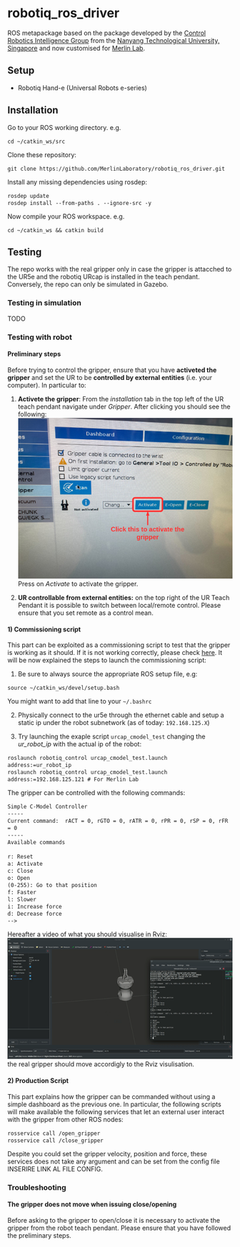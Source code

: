 # robotiq_ros_driver

ROS metapackage based on the package developed by the [Control Robotics Intelligence Group](http://www.ntu.edu.sg/home/cuong/) from the [Nanyang Technological University, Singapore](http://www.ntu.edu.sg) and now customised for [Merlin Lab](http://merlin.deib.polimi.it/).

## Setup

  * Robotiq Hand-e (Universal Robots e-series)

## Installation

Go to your ROS working directory. e.g.
```{bash}
cd ~/catkin_ws/src
```

Clone these repository:
```{bash}
git clone https://github.com/MerlinLaboratory/robotiq_ros_driver.git
```

Install any missing dependencies using rosdep:
```{bash}
rosdep update
rosdep install --from-paths . --ignore-src -y
```

Now compile your ROS workspace. e.g.
```{bash}
cd ~/catkin_ws && catkin build
```

## Testing

The repo works with the real gripper only in case the gripper is attacched to the UR5e and the robotiq URcap is installed in the teach pendant. Conversely, the repo can only be simulated in Gazebo.

### Testing in simulation

TODO

### Testing with robot
#### Preliminary steps
Before trying to control the gripper, ensure that you have **activeted the gripper** and set the UR to be **controlled by external entities** (i.e. your computer). In particular to: 

1) **Activete the gripper**: From the *installation* tab in the top left of the UR teach pendant navigate under *Gripper*. After clicking you should see the following:
![Testing the gripper](Doc/images/activate.png)
Press on *Activate* to activate the gripper.

2) **UR controllable from external entities:** on the top right of the UR Teach Pendant it is possible to switch between local/remote control. Please ensure that you set remote as a control mean.

#### 1) Commissioning script
This part can be exploited as a commissioning script to test that the gripper is working as it should. If it is not working correctly, please check [here](#troubleshooting).
It will be now explained the steps to launch the commissioning script:
1) Be sure to always source the appropriate ROS setup file, e.g:
```{bash}
source ~/catkin_ws/devel/setup.bash
```
You might want to add that line to your `~/.bashrc`

2) Physically connect to the ur5e through the ethernet cable and setup a static ip under the robot subnetwork (as of today: `192.168.125.X`)

3) Try launching the exaple script `urcap_cmodel_test` changing the *ur_robot_ip* with the actual ip of the robot:
```{bash}
roslaunch robotiq_control urcap_cmodel_test.launch address:=ur_robot_ip 
roslaunch robotiq_control urcap_cmodel_test.launch address:=192.168.125.121 # For Merlin Lab
```
The gripper can be controlled with the following commands:
```
Simple C-Model Controller
-----
Current command:  rACT = 0, rGTO = 0, rATR = 0, rPR = 0, rSP = 0, rFR = 0
-----
Available commands

r: Reset
a: Activate
c: Close
o: Open
(0-255): Go to that position
f: Faster
l: Slower
i: Increase force
d: Decrease force
-->
```
Hereafter a video of what you should visualise in Rviz:
![Testing the gripper](Doc/images/testing.gif)
the real gripper should move accordigly to the Rviz visulisation.

#### 2) Production Script
This part explains how the gripper can be commanded without using a simple dashboard as the previous one. In particular, the following scripts will make available the following services that let an external user interact with the gripper from other ROS nodes:

```{bash}
rosservice call /open_gripper 
rosservice call /close_gripper
```

Despite you could set the gripper velocity, position and force, these services does not take any argument and can be set from the config file INSERIRE LINK AL FILE CONFIG. 


### Troubleshooting
#### The gripper does not move when issuing close/opening
Before asking to the gripper to open/close it is necessary to activate the gripper from the robot teach pendant. Please ensure that you have followed the preliminary steps.